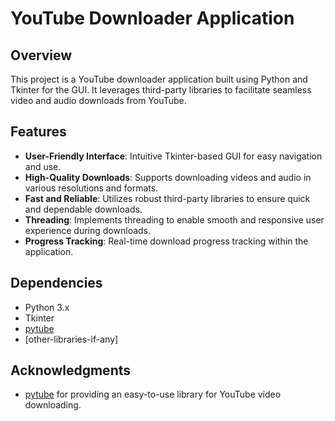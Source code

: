 # YouTube Downloader Application

## Overview

This project is a YouTube downloader application built using Python and Tkinter for the GUI. It leverages third-party libraries to facilitate seamless video and audio downloads from YouTube.

## Features

- **User-Friendly Interface**: Intuitive Tkinter-based GUI for easy navigation and use.
- **High-Quality Downloads**: Supports downloading videos and audio in various resolutions and formats.
- **Fast and Reliable**: Utilizes robust third-party libraries to ensure quick and dependable downloads.
- **Threading**: Implements threading to enable smooth and responsive user experience during downloads.
- **Progress Tracking**: Real-time download progress tracking within the application.

## Dependencies

- Python 3.x
- Tkinter
- [pytube](https://pytube.io/)
- [other-libraries-if-any]

## Acknowledgments

- [pytube](https://pytube.io/) for providing an easy-to-use library for YouTube video downloading.
